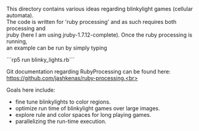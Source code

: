 <p>This directory contains various ideas regarding blinkylight games (cellular automata).<br>
The code is written for 'ruby processing' and as such requires both processing and<br>
jruby (here I am using jruby-1.7.12-complete). Once the ruby processing is running,<br>
an example can be run by simply typing </p>```rp5 run blinky_lights.rb```

Git documentation regarding RubyProcessing can be found here:<br>
https://github.com/jashkenas/ruby-processing.<br>


Goals here include:
<ul>
<li>fine tune blinkylights to color regions.</li>
<li>optimize run time of blinkylight games over large images.</li>
<li>explore rule and color spaces for long playing games. </li>
<li>parallelizing the run-time execution.</li>
</ul>
